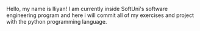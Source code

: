 Hello, my name is Iliyan!
I am currently inside SoftUni's software engineering program and here i will commit all of my exercises and project with the python programming language.
